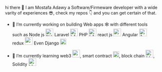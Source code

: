 hi there 👋 I am Mostafa Adawy a Software/Firmeware developer with a wide varity of experiences 😎, check my repos 👇 and you can get certain of that.
   
- 🔭 I’m currently working on building Web apps 🕸️ with different tools such as Node js <img style="width:25px; height:25px" src="https://user-images.githubusercontent.com/43582900/216795524-aa2c5148-8ff6-42e7-a4db-e20f61434726.svg" alt="NJS"> Laravel <img style="width:25px; height:25px" src="https://user-images.githubusercontent.com/43582900/216795519-b4289b42-1f41-44dc-8cd7-cc0fb9f9327b.svg" alt="LARAVEL">  PHP <img style="width:25px; height:25px" src="https://user-images.githubusercontent.com/43582900/216795516-1bff28c1-68aa-479e-94b9-1bb838248d52.svg" alt="LARAVEL"> react js <img style="width:25px; height:25px" src="https://user-images.githubusercontent.com/43582900/216795541-ea7e6cb9-907b-4ecb-98c7-b52ac20b2452.svg" alt="react"> Angular <img style="width:25px; height:25px" src="https://user-images.githubusercontent.com/43582900/216795491-d73ca5bc-f66a-475f-9e4d-09469c29adb9.svg" alt="Angular"> redux <img style="width:25px; height:25px" src="https://user-images.githubusercontent.com/43582900/216795529-0db2a0d0-fe5c-4867-a41e-c386c50542fa.svg" alt="redux"> Even Django <img style="width:20px; height:20px" src="https://user-images.githubusercontent.com/43582900/216795071-c911d42f-d158-408b-ad43-a2f8cc678a77.svg" alt="Django">

- 🌱 I’m currently learning web3 <img style="width:25px; height:25px" src="https://user-images.githubusercontent.com/43582900/216794850-08b1a892-4c19-4732-82ca-451ace94be3f.png" alt="web3">, smart contract <img style="width:20px; height:20px" src="https://user-images.githubusercontent.com/43582900/216794879-edb43f07-7096-4958-9a0e-287db648ac19.png" alt="smart">, block chain <img style="width:25px; height:25px" src="https://user-images.githubusercontent.com/43582900/216795499-7939b5aa-b8c7-4f2d-aad9-6e8d642d82e2.svg" alt="blockchain">, Solidity <img style="width:25px; height:25px" src="https://user-images.githubusercontent.com/43582900/216795531-1f0fc5a6-eb92-440f-8819-1f4180d2351c.svg" alt="blockchain">
